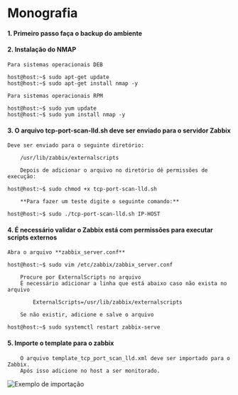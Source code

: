 # Monografia

#### 1. Primeiro passo faça o backup do ambiente 
#### 2. Instalação do NMAP
	
	Para sistemas operacionais DEB
		
```console
host@host:~$ sudo apt-get update
host@host:~$ sudo apt-get install nmap -y
```
	Para sistemas operacionais RPM
		
```console
host@host:~$ sudo yum update
host@host:~$ sudo yum install nmap -y
```

#### 3. O arquivo tcp-port-scan-lld.sh deve ser enviado para o servidor Zabbix
	
	Deve ser enviado para o seguinte diretório:
		
		/usr/lib/zabbix/externalscripts

		Depois de adicionar o arquivo no diretório dê permissões de execução:
		
```console
host@host:~$ sudo chmod +x tcp-port-scan-lld.sh
```
		
		**Para fazer um teste digite o seguinte comando:**
			
```console
host@host:~$ sudo ./tcp-port-scan-lld.sh IP-HOST
```

#### 4. É necessário validar o Zabbix está com  permissões para executar scripts externos

	Abra o arquivo **zabbix_server.conf**
		
```console
host@host:~$ sudo vim /etc/zabbix/zabbix_server.conf
```
		Procure por ExternalScripts no arquivo
		É necessário adicionar a linha que está abaixo caso não exista no arquivo 
			
			ExternalScripts=/usr/lib/zabbix/externalscripts

		Se não existir, adicione e salve o arquivo
		
```console
host@host:~$ sudo systemctl restart zabbix-serve
```

#### 5. Importe o template para o zabbix
		
		O arquivo template_tcp_port_scan_lld.xml deve ser importado para o Zabbix.
		Após isso adicione no host a ser monitorado.
![Exemplo de importação](monografia-exemplo.png)
